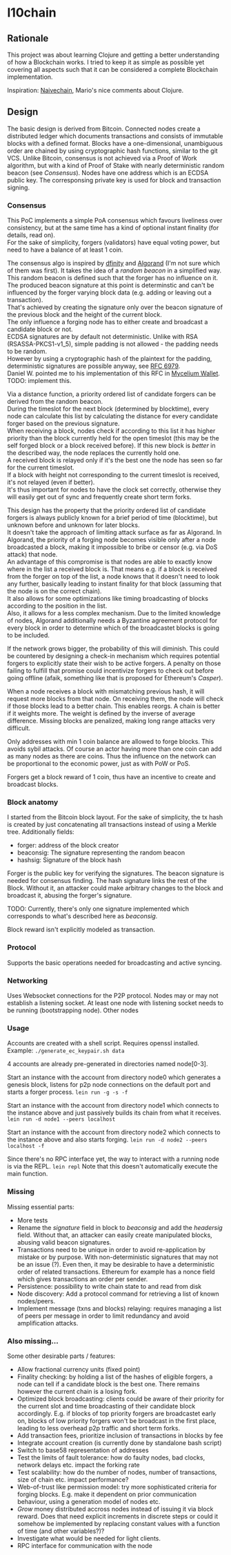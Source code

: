 # l10chain

## Rationale

This project was about learning Clojure and getting a better understanding of how a Blockchain works.
I tried to keep it as simple as possible yet covering all aspects such that it can be considered a complete Blockchain implementation.

Inspiration: [Naivechain](https://medium.com/@lhartikk/a-blockchain-in-200-lines-of-code-963cc1cc0e54#.v23r0k1r5), Mario's nice comments about Clojure.

## Design

The basic design is derived from Bitcoin.
Connected nodes create a distributed ledger which documents transactions and consists of immutable blocks with a defined format.
Blocks have a one-dimensional, unambiguous order are chained by using cryptographic hash functions, similar to the git VCS.
Unlike Bitcoin, consensus is not achieved via a Proof of Work algorithm, but with a kind of Proof of Stake with nearly deterministic random beacon (see *Consensus*).
Nodes have one address which is an ECDSA public key. The corresponsing private key is used for block and transaction signing.

### Consensus

This PoC implements a simple PoA consensus which favours liveliness over consistency, but at the same time has a kind of optional instant finality (for details, read on).  
For the sake of simplicity, forgers (validators) have equal voting power, but need to have a balance of at least 1 coin. 

The consensus algo is inspired by [dfinity](http://dfinity.network) and [Algorand](https://arxiv.org/pdf/1607.01341.pdf) (I'm not sure which of them was first).
It takes the idea of a *random beacon* in a simplified way.  
This random beacon is defined such that the forger has no influence on it. The produced beacon signature at this point is determinstic and can't be influenced by the forger varying block data (e.g. adding or leaving out a transaction).  
That's achieved by creating the signature only over the beacon signature of the previous block and the height of the current block.  
The only influence a forging node has to either create and broadcast a candidate block or not.  
ECDSA signatures are by default not deterministic. Unlike with RSA (RSASSA-PKCS1-v1_5), simple padding is not allowed - the padding needs to be random.  
However by using a cryptographic hash of the plaintext for the padding, deterministic signatures are possible anyway, see [RFC 6979](https://tools.ietf.org/html/rfc6979).  
Daniel W. pointed me to his implementation of this RFC in [Mycelium Wallet](https://github.com/mycelium-com/wallet/blob/fb12ac9d9149b12ecc5a50694e6815b9d11adca4/bitlib/src/main/java/com/mrd/bitlib/crypto/InMemoryPrivateKey.java#L227).  
TODO: implement this.

Via a distance function, a priority ordered list of candidate forgers can be derived from the random beacon.  
During the timeslot for the next block (determined by blocktime), every node can calculate this list by calculating the distance for every candidate forger based on the previous signature.  
When receiving a block, nodes check if according to this list it has higher priority than the block currently held for the open timeslot (this may be the self forged block or a block received before).
If this new block is *better* in the described way, the node replaces the currently hold one.  
A received block is relayed only if it's the best one the node has seen so far for the current timeslot.  
If a block with height not corresponding to the current timeslot is received, it's not relayed (even if better).  
It's thus important for nodes to have the clock set correctly, otherwise they will easily get out of sync and frequently create short term forks.

This design has the property that the priority ordered list of candidate forgers is always publicly known for a brief period of time (blocktime), but unknown before and unknown for later blocks.  
It doesn't take the approach of limiting attack surface as far as Algorand. In Algorand, the priority of a forging node becomes visible only after a node broadcasted a block, making it impossible to bribe or censor (e.g. via DoS attack) that node.  
An advantage of this compromise is that nodes are able to exactly know where in the list a received block is. That means e.g. if a block is received from the forger on top of the list, a node knows that it doesn't need to look any further, basically leading to instant finality for that block (assuming that the node is on the correct chain).  
It also allows for some optimizations like timing broadcasting of blocks according to the position in the list.  
Also, it allows for a less complex mechanism. Due to the limited knowledge of nodes, Algorand additionally needs a Byzantine agreement protocol for every block in order to determine which of the broadcastet blocks is going to be included.

If the network grows bigger, the probability of this will diminish. This could be countered by designing a check-in mechanism which requires potential forgers to explicitly state their wish to be active forgers. A penalty on those failing to fulfill that promise could incentivize forgers to check out before going offline (afaik, something like that is proposed for Ethereum's *Casper*).

When a node receives a block with mismatching previous hash, it will request more blocks from that node. On receiving them, the node will check if those blocks lead to a better chain. This enables reorgs.
A chain is better if it weights more.
The weight is defined by the inverse of average difference. Missing blocks are penalized, making long range attacks very difficult.

Only addresses with min 1 coin balance are allowed to forge blocks. This avoids sybil attacks.
Of course an actor having more than one coin can add as many nodes as there are coins. Thus the influence on the network can be proportional to the economic power, just as with PoW or PoS.

Forgers get a block reward of 1 coin, thus have an incentive to create and broadcast blocks.

### Block anatomy

I started from the Bitcoin block layout. For the sake of simplicity, the tx hash is created by just concatenating all transactions instead of using a Merkle tree.
Additionally fields:
* forger: address of the block creator
* beaconsig: The signature representing the random beacon
* hashsig: Signature of the block hash

Forger is the public key for verifying the signatures.
The beacon signature is needed for consensus finding.
The hash signature links the rest of the Block. Without it, an attacker could make arbitrary changes to the block and broadcast it, abusing the forger's signature.

TODO: Currently, there's only one signature implemented which corresponds to what's described here as *beaconsig*.

Block reward isn't explicitly modeled as transaction.

### Protocol

Supports the basic operations needed for broadcasting and active syncing.

### Networking

Uses Websocket connections for the P2P protocol.
Nodes may or may not establish a listening socket.
At least one node with listening socket needs to be running (bootstrapping node). Other nodes 

### Usage

Accounts are created with a shell script. Requires openssl installed.
Example: `./generate_ec_keypair.sh data`

4 accounts are already pre-generated in directories named node[0-3].

Start an instance with the account from directory node0 which generates a genesis block, listens for p2p node connections on the default port and starts a forger process.
`lein run -g -s -f`

Start an instance with the account from directory node1 which connects to the instance above and just passively builds its chain from what it receives.
`lein run -d node1 --peers localhost`

Start an instance with the account from directory node2 which connects to the instance above and also starts forging.
`lein run -d node2 --peers localhost -f`

Since there's no RPC interface yet, the way to interact with a running node is via the REPL.
`lein repl`
Note that this doesn't automatically execute the main function. 

### Missing

Missing essential parts: 

* More tests
* Rename the *signature* field in block to *beaconsig* and add the *headersig* field. Without that, an attacker can easily create manipulated blocks, abusing valid beacon signatures.
* Transactions need to be unique in order to avoid re-application by mistake or by purpose. With non-deterministic signatures that may not be an issue (?). Even then, it may be desirable to have a deterministic order of related transactions. Ethereum for example has a nonce field which gives transactions an order per sender.
* Persistence: possibility to write chain state to and read from disk
* Node discovery: Add a protocol command for retrieving a list of known nodes/peers.
* Implement message (txns and blocks) relaying: requires managing a list of peers per message in order to limit redundancy and avoid amplification attacks.

### Also missing...

Some other desirable parts / features:

* Allow fractional currency units (fixed point)
* Finality checking: by holding a list of the hashes of eligible forgers, a node can tell if a candidate block is the best one. There remains however the current chain is a losing fork.
* Optimized block broadcasting: clients could be aware of their priority for the current slot and time broadcasting of their candidate block accordingly. E.g. if blocks of top priority forgers are broadcastet early on, blocks of low priority forgers won't be broadcast in the first place, leading to less overhead p2p traffic and short term forks. 
* Add transaction fees, prioritize inclusion of transactions in blocks by fee
* Integrate account creation (is currently done by standalone bash script)
* Switch to base58 representation of addresses
* Test the limits of fault tolerance: how do faulty nodes, bad clocks, network delays etc. impact the forking rate
* Test scalability: how do the number of nodes, number of transactions, size of chain etc. impact performance?
* Web-of-trust like permission model: try more sophisticated criteria for forging blocks. E.g. make it dependent on prior communication behaviour, using a generation model of nodes etc.
* *Grow* money distributed accross nodes instead of issuing it via block reward. Does that need explicit increments in discrete steps or could it somehow be implemented by replacing constant values with a function of time (and other variables?)?
* Investigate what would be needed for light clients.
* RPC interface for communication with the node
